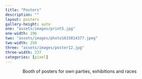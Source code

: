 ```yaml
---
title: "Posters"
description: ""
layout: posters
gallery-height: auto
one: "assets/images/print5.jpg"
one-width: 196
two: "assets/images/photo1633014377.jpeg"
two-width: 250
three: "assets/images/poster12.jpg"
three-width: 237
categories: [pixel]
---
```


&nbsp; &nbsp; &nbsp; &nbsp; &nbsp; &nbsp; &nbsp; Booth of posters for own parties, exhibitions and races 